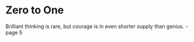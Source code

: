 # Zero to One

Brilliant thinking is rare, but courage is in even shorter supply than genius. - page 5

